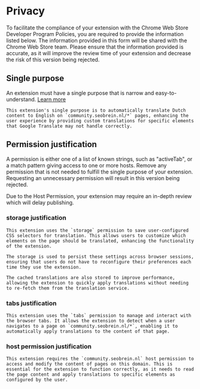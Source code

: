 # Privacy

To facilitate the compliance of your extension with the Chrome Web Store Developer Program Policies, you are required to provide the information listed below. The information provided in this form will be shared with the Chrome Web Store team. Please ensure that the information provided is accurate, as it will improve the review time of your extension and decrease the risk of this version being rejected.

## Single purpose

An extension must have a single purpose that is narrow and easy-to-understand. [Learn more](https://developer.chrome.com/docs/webstore/program-policies#extensions)

```text
This extension's single purpose is to automatically translate Dutch content to English on `community.seobrein.nl/*` pages, enhancing the user experience by providing custom translations for specific elements that Google Translate may not handle correctly.
```

## Permission justification

A permission is either one of a list of known strings, such as "activeTab", or a match pattern giving access to one or more hosts.
Remove any permission that is not needed to fulfill the single purpose of your extension. Requesting an unnecessary permission will result in this version being rejected.

Due to the Host Permission, your extension may require an in-depth review which will delay publishing.

### storage justification

```text
This extension uses the `storage` permission to save user-configured CSS selectors for translation. This allows users to customize which elements on the page should be translated, enhancing the functionality of the extension.

The storage is used to persist these settings across browser sessions, ensuring that users do not have to reconfigure their preferences each time they use the extension.

The cached translations are also stored to improve performance, allowing the extension to quickly apply translations without needing to re-fetch them from the translation service.
```

### tabs justification

```text
This extension uses the `tabs` permission to manage and interact with the browser tabs. It allows the extension to detect when a user navigates to a page on `community.seobrein.nl/*`, enabling it to automatically apply translations to the content of that page.
```

### host permission justification

```text
This extension requires the `community.seobrein.nl` host permission to access and modify the content of pages on this domain. This is essential for the extension to function correctly, as it needs to read the page content and apply translations to specific elements as configured by the user.
```
